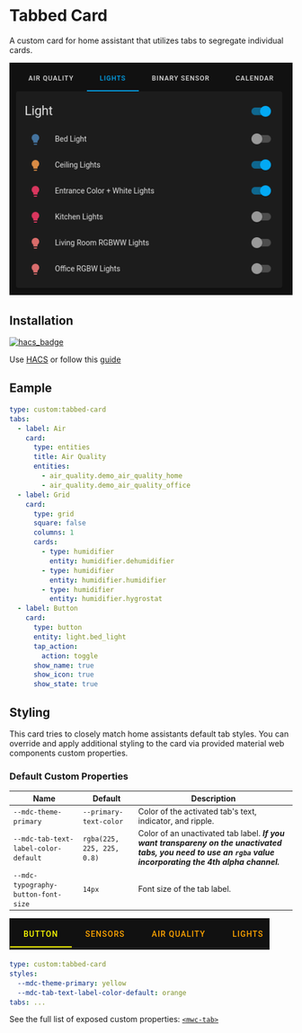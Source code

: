 # Tabbed Card

A custom card for home assistant that utilizes tabs to segregate individual cards.

![Tabbed Card](assets/tabs.png)

## Installation

[![hacs_badge](https://img.shields.io/badge/HACS-Default-41BDF5.svg?style=for-the-badge)](https://github.com/hacs/integration)

Use [HACS](https://hacs.xyz) or follow this [guide](https://github.com/thomasloven/hass-config/wiki/Lovelace-Plugins)

## Eample

```yaml
type: custom:tabbed-card
tabs:
  - label: Air
    card:
      type: entities
      title: Air Quality
      entities:
        - air_quality.demo_air_quality_home
        - air_quality.demo_air_quality_office
  - label: Grid
    card:
      type: grid
      square: false
      columns: 1
      cards:
        - type: humidifier
          entity: humidifier.dehumidifier
        - type: humidifier
          entity: humidifier.humidifier
        - type: humidifier
          entity: humidifier.hygrostat
  - label: Button
    card:
      type: button
      entity: light.bed_light
      tap_action:
        action: toggle
      show_name: true
      show_icon: true
      show_state: true
```

<!-- TODO: options -->
<!-- ## Options -->
<!-- TODO: implement customizing tabs attributes -->

## Styling

This card tries to closely match home assistants default tab styles. You can override and apply additional styling to the card via provided material web components custom properties.

### Default Custom Properties

| Name                                 | Default                    | Description                                                                                                                                                    |
| ------------------------------------ | -------------------------- | -------------------------------------------------------------------------------------------------------------------------------------------------------------- |
| `--mdc-theme-primary`                | `--primary-text-color`     | Color of the activated tab's text, indicator, and ripple.                                                                                                      |
| `--mdc-tab-text-label-color-default` | `rgba(225, 225, 225, 0.8)` | Color of an unactivated tab label. **_If you want transpareny on the unactivated tabs, you need to use an `rgba` value incorporating the 4th alpha channel._** |
| `--mdc-typography-button-font-size`  | `14px`                     | Font size of the tab label.                                                                                                                                    |

![Styling](assets/styling.png)

```yaml
type: custom:tabbed-card
styles:
  --mdc-theme-primary: yellow
  --mdc-tab-text-label-color-default: orange
tabs: ...
```

See the full list of exposed custom properties: [`<mwc-tab>`](https://github.com/material-components/material-web/blob/mwc/packages/tab/README.md#css-custom-properties)
